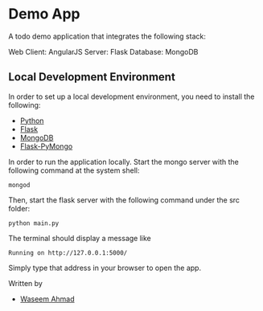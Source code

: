 Demo App
========
A todo demo application that integrates the following stack:

Web Client: AngularJS
Server: Flask
Database: MongoDB

Local Development Environment
-----------------------------
In order to set up a local development environment, you need to install the following:
* [Python](http://www.python.org/getit/)
* [Flask](http://flask.pocoo.org/docs/installation/)
* [MongoDB](http://docs.mongodb.org/manual/installation/)
* [Flask-PyMongo](http://flask-pymongo.readthedocs.org/en/latest/)

In order to run the application locally. Start the mongo server with the following command at the system shell:

    mongod

Then, start the flask server with the following command under the src folder:

    python main.py

The terminal should display a message like

    Running on http://127.0.0.1:5000/

Simply type that address in your browser to open the app.

Written by
* [Waseem Ahmad](waseemahmad.com)
